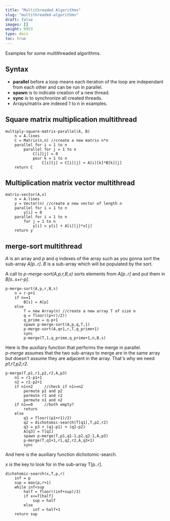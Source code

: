 ```yaml
---
title: "Multithreaded Algorithms"
slug: "multithreaded-algorithms"
draft: false
images: []
weight: 9953
type: docs
toc: true
---
```


Examples for some multithreaded algorithms.

## Syntax
- **parallel** before a loop means each iteration of the loop are independant from each other and can be run in parallel.
- **spawn** is to indicate creation of a new thread.
- **sync** is to synchronize all created threads.
- Arrays/matrix are indexed 1 to n in examples.

## Square matrix multiplication multithread
    multiply-square-matrix-parallel(A, B)
        n = A.lines         
        C = Matrix(n,n) //create a new matrix n*n
        parallel for i = 1 to n
            parallel for j = 1 to n
                C[i][j] = 0
                pour k = 1 to n
                    C[i][j] = C[i][j] + A[i][k]*B[k][j]
        return C

## Multiplication matrix vector multithread
    matrix-vector(A,x)
        n = A.lines
        y = Vector(n) //create a new vector of length n
        parallel for i = 1 to n
            y[i] = 0
        parallel for i = 1 to n
            for j = 1 to n
                y[i] = y[i] + A[i][j]*x[j]
        return y

        

## merge-sort multithread
*A* is an array and *p* and *q* indexes of the array such as you gonna sort the sub-array *A[p..r]*. *B* is a sub-array which will be populated by the sort.

A call to *p-merge-sort(A,p,r,B,s)* sorts elements from *A[p..r]* and put them in *B[s..s+r-p]*.

    p-merge-sort(A,p,r,B,s)
        n = r-p+1
        if n==1
            B[s] = A[p]
        else
            T = new Array(n) //create a new array T of size n
            q = floor((p+r)/2))
            q_prime = q-p+1
            spawn p-merge-sort(A,p,q,T,1)
            p-merge-sort(A,q+1,r,T,q_prime+1)
            sync
            p-merge(T,1,q_prime,q_prime+1,n,B,s)

Here is the auxiliary function that performs the merge in parallel.<br/>
*p-merge*  assumes that the two sub-arrays to merge are in the same array but doesn't assume they are adjacent in the array. That's why we need *p1,r1,p2,r2*. 

    p-merge(T,p1,r1,p2,r2,A,p3)
        n1 = r1-p1+1
        n2 = r2-p2+1
        if n1<n2     //check if n1>=n2
            permute p1 and p2
            permute r1 and r2
            permute n1 and n2
        if n1==0     //both empty?
            return
        else 
            q1 = floor((p1+r1)/2)
            q2 = dichotomic-search(T[q1],T,p2,r2)
            q3 = p3 + (q1-p1) + (q2-p2)
            A[q3] = T[q1]
            spawn p-merge(T,p1,q1-1,p2,q2-1,A,p3)
            p-merge(T,q1+1,r1,q2,r2,A,q3+1)
            sync

And here is the auxiliary function dichotomic-search. 

*x* is the key to look for in the sub-array T[p..r].

    dichotomic-search(x,T,p,r)            
        inf = p
        sup = max(p,r+1)
        while inf<sup
            half = floor((inf+sup)/2)
            if x<=T[half]
                sup = half
            else
                inf = half+1
        return sup
        

